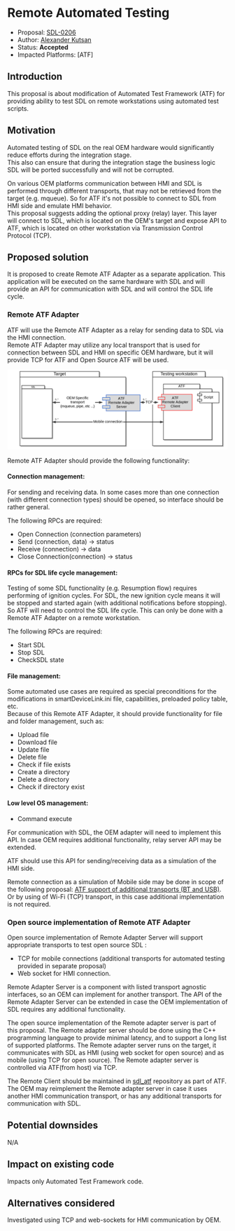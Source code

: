 # Remote Automated Testing

* Proposal: [SDL-0206](0206-remote_atf_testing.md)
* Author: [Alexander Kutsan](https://github.com/LuxoftAKutsan)
* Status: **Accepted**
* Impacted Platforms: [ATF]

## Introduction

This proposal is about modification of Automated Test Framework (ATF) for providing ability to test SDL on remote workstations using automated test scripts.   

## Motivation

Automated testing of SDL on the real OEM hardware would significantly reduce efforts during the integration stage.  
This also can ensure that during the integration stage the business logic SDL will be ported successfully and will not be corrupted. 

On various OEM platforms communication between HMI and SDL is performed through different transports, that may not be retrieved from the target (e.g. mqueue). So for ATF it's not possible to connect to SDL from HMI side and emulate HMI behavior.  
This proposal suggests adding the optional proxy (relay) layer. This layer will connect to SDL, which is located on the OEM's target and expose API to ATF, which is located on other workstation via Transmission Control Protocol (TCP).

## Proposed solution

It is proposed to create Remote ATF Adapter as a separate application. This application will be executed on the same hardware with SDL and will provide an API for communication with SDL and will control the SDL life cycle.

### Remote ATF Adapter

ATF will use the Remote ATF Adapter as a relay for sending data to SDL via the HMI connection.  
Remote ATF Adapter may utilize any local transport that is used for connection between SDL and HMI on specific OEM hardware, but it will provide TCP for ATF and Open Source ATF will be used. 

![Remote ATF Adapter](../assets/proposals/0206-remote_atf_testing/ATFRemoteAdapter.png)

Remote ATF Adapter should provide the following functionality:

#### Connection management:
For sending and receiving data. In some cases more than one connection (with different connection types) should be opened, so interface should be rather general.

The following RPCs are required: 
 - Open Connection (connection parameters)
 - Send (connection, data) -> status
 - Receive (connection) -> data 
 - Close Connection(connection) -> status

#### RPCs for SDL life cycle management:
Testing of some SDL functionality (e.g. Resumption flow) requires performing of ignition cycles. For SDL, the new ignition cycle means it will be stopped and started again (with additional notifications before stopping). So ATF will need to control the SDL life cycle.
This can only be done with a Remote ATF Adapter on a remote workstation. 

The following RPCs are required: 
 - Start SDL 
 - Stop SDL
 - CheckSDL state
 
#### File management:
Some automated use cases are required as special preconditions for the modifications in smartDeviceLink.ini file, capabilities, preloaded policy table, etc.  
Because of this Remote ATF Adapter, it should provide functionality for file and folder management, such as: 
 - Upload file
 - Download file
 - Update file
 - Delete file
 - Check if file exists
 - Create a directory
 - Delete a directory
 - Check if directory exist 

#### Low level OS management: 
 - Command execute
 
For communication with SDL, the OEM adapter will need to implement this API. 
In case OEM requires additional functionality, relay server API may be extended.

ATF should use this API for sending/receiving data as a simulation of the HMI side.

Remote connection as a simulation of Mobile side may be done in scope of the following proposal: [ATF support of additional transports (BT and USB)](https://github.com/smartdevicelink/sdl_evolution/blob/master/proposals/0126-atf-additional-transports.md). Or by using of Wi-Fi (TCP) transport, in this case additional implementation is not required. 


### Open source implementation of Remote ATF Adapter

Open source implementation of Remote Adapter Server will support appropriate transports to test open source SDL : 
- TCP for mobile connections (additional transports for automated testing provided in separate proposal)
- Web socket for HMI connection. 

Remote Adapter Server is a component with listed transport agnostic interfaces, so  an OEM can implement for another transport. The API of the Remote Adapter Server can be extended in case the OEM implementation of SDL requires any additional functionality.

The open source implementation of the Remote adapter server is part of this proposal.
The Remote adapter server should be done using the C++ programming language to provide minimal latency, and to support a long list of supported platforms.
The Remote adapter server runs on the target, it communicates with SDL as HMI (using web socket for open source) and as mobile (using TCP for open source).
The Remote adapter server is controlled via ATF(from host) via TCP.

The Remote Client should be maintained in [sdl_atf](https://github.com/smartdevicelink/sdl_atf) repository as part of ATF.
The OEM may reimplement the Remote adapter server in case it uses another HMI communication transport, or has any additional transports for communication with SDL. 

## Potential downsides

N/A

## Impact on existing code

Impacts only Automated Test Framework code. 

## Alternatives considered

Investigated using TCP and web-sockets for HMI communication by OEM.
